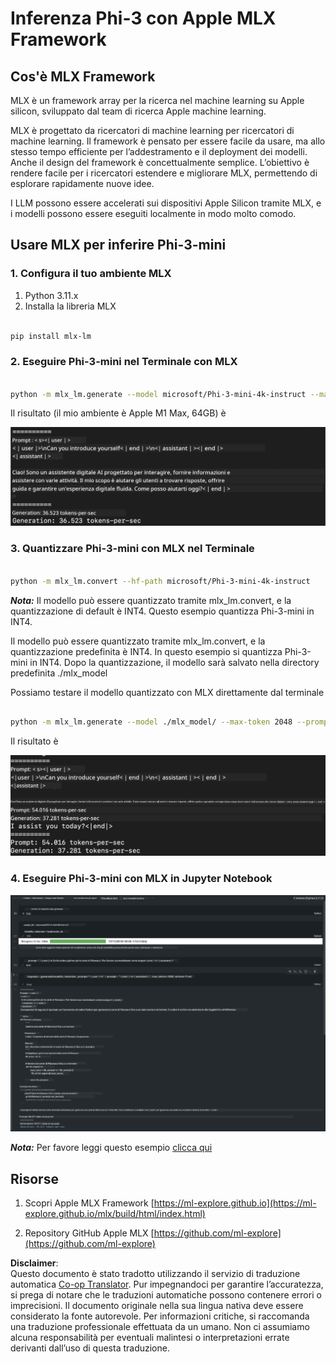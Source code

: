 <!--
CO_OP_TRANSLATOR_METADATA:
{
  "original_hash": "dcb656f3d206fc4968e236deec5d4384",
  "translation_date": "2025-07-17T10:06:11+00:00",
  "source_file": "md/03.FineTuning/03.Inference/MLX_Inference.md",
  "language_code": "it"
}
-->
# **Inferenza Phi-3 con Apple MLX Framework**

## **Cos'è MLX Framework**

MLX è un framework array per la ricerca nel machine learning su Apple silicon, sviluppato dal team di ricerca Apple machine learning.

MLX è progettato da ricercatori di machine learning per ricercatori di machine learning. Il framework è pensato per essere facile da usare, ma allo stesso tempo efficiente per l’addestramento e il deployment dei modelli. Anche il design del framework è concettualmente semplice. L’obiettivo è rendere facile per i ricercatori estendere e migliorare MLX, permettendo di esplorare rapidamente nuove idee.

I LLM possono essere accelerati sui dispositivi Apple Silicon tramite MLX, e i modelli possono essere eseguiti localmente in modo molto comodo.

## **Usare MLX per inferire Phi-3-mini**

### **1. Configura il tuo ambiente MLX**

1. Python 3.11.x  
2. Installa la libreria MLX

```bash

pip install mlx-lm

```

### **2. Eseguire Phi-3-mini nel Terminale con MLX**

```bash

python -m mlx_lm.generate --model microsoft/Phi-3-mini-4k-instruct --max-token 2048 --prompt  "<|user|>\nCan you introduce yourself<|end|>\n<|assistant|>"

```

Il risultato (il mio ambiente è Apple M1 Max, 64GB) è

![Terminal](../../../../../translated_images/01.5cf57df8f7407cf9281c0237f4e69c3728b8817253aad0835d14108b07c83c88.it.png)

### **3. Quantizzare Phi-3-mini con MLX nel Terminale**

```bash

python -m mlx_lm.convert --hf-path microsoft/Phi-3-mini-4k-instruct

```

***Nota:*** Il modello può essere quantizzato tramite mlx_lm.convert, e la quantizzazione di default è INT4. Questo esempio quantizza Phi-3-mini in INT4.

Il modello può essere quantizzato tramite mlx_lm.convert, e la quantizzazione predefinita è INT4. In questo esempio si quantizza Phi-3-mini in INT4. Dopo la quantizzazione, il modello sarà salvato nella directory predefinita ./mlx_model

Possiamo testare il modello quantizzato con MLX direttamente dal terminale

```bash

python -m mlx_lm.generate --model ./mlx_model/ --max-token 2048 --prompt  "<|user|>\nCan you introduce yourself<|end|>\n<|assistant|>"

```

Il risultato è

![INT4](../../../../../translated_images/02.7b188681a8eadbc111aba8d8006e4b3671788947a99a46329261e169dd2ec29f.it.png)

### **4. Eseguire Phi-3-mini con MLX in Jupyter Notebook**

![Notebook](../../../../../translated_images/03.b9705a3a5aaa89f9eb0ca04c1a4565dfe4a5e8cc68604227d2eab149fef1d3c7.it.png)

***Nota:*** Per favore leggi questo esempio [clicca qui](../../../../../code/03.Inference/MLX/MLX_DEMO.ipynb)

## **Risorse**

1. Scopri Apple MLX Framework [https://ml-explore.github.io](https://ml-explore.github.io/mlx/build/html/index.html)

2. Repository GitHub Apple MLX [https://github.com/ml-explore](https://github.com/ml-explore)

**Disclaimer**:  
Questo documento è stato tradotto utilizzando il servizio di traduzione automatica [Co-op Translator](https://github.com/Azure/co-op-translator). Pur impegnandoci per garantire l’accuratezza, si prega di notare che le traduzioni automatiche possono contenere errori o imprecisioni. Il documento originale nella sua lingua nativa deve essere considerato la fonte autorevole. Per informazioni critiche, si raccomanda una traduzione professionale effettuata da un umano. Non ci assumiamo alcuna responsabilità per eventuali malintesi o interpretazioni errate derivanti dall’uso di questa traduzione.